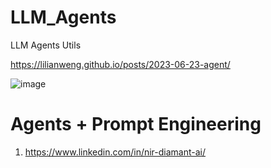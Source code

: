 # LLM_Agents
LLM Agents Utils

https://lilianweng.github.io/posts/2023-06-23-agent/

![image](https://github.com/user-attachments/assets/43d920d6-17b0-454f-bd9f-5063d74df7b1)


# Agents + Prompt Engineering
1. https://www.linkedin.com/in/nir-diamant-ai/
